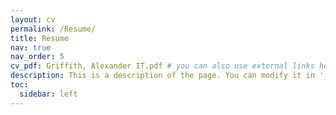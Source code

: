 ```yaml
---
layout: cv
permalink: /Resume/
title: Resume
nav: true
nav_order: 5
cv_pdf: Griffith, Alexander IT.pdf # you can also use external links here
description: This is a description of the page. You can modify it in '_pages/cv.md'. You can also change or remove the top pdf download button.
toc:
  sidebar: left
---
```


